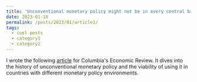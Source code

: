 ```yaml
---
title: 'Unconventional monetary policy might not be in every central banker's toolbox'
date: 2023-01-18
permalink: /posts/2023/01/article1/
tags:
  - cool posts
  - category1
  - category2
---
```



I wrote the following [article](https://columbiaeconreview.com/post/63c758cd171e1400088161dd) for Columbia's Economic Review. It dives into the history of unconventional monetary policy and the viability of using it in countries with different monetary policy environments.
